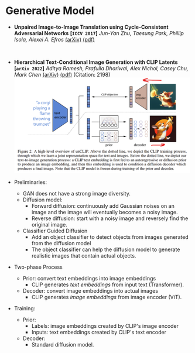 # Generative Model

- **Unpaired Image-to-Image Translation using Cycle-Consistent Adversarial
  Networks**
  **[`ICCV 2017`]** *Jun-Yan Zhu, Taesung Park, Phillip Isola, Alexei A. Efros* [(arXiv)](http://arxiv.org/abs/1703.10593) [(pdf)](./Cycle-GAN.pdf) 

<br />

- **Hierarchical Text-Conditional Image Generation with CLIP Latents**
 **[`arXiv 2022`]** *Aditya Ramesh, Prafulla Dhariwal, Alex Nichol, Casey Chu, Mark Chen* [(arXiv)](http://arxiv.org/abs/2204.06125) [(pdf)](./Dalle2.pdf) (Citation: 2198)
![Dalle2](./../images/Dalle.png)
- Preliminaries:
  - GAN does not have a strong image diversity.
  - Diffusion model:
    - Forward diffusion: continuously add Gaussian noises on an image and the image will eventually becomes a noisy image.
    - Reverse diffusion: start with a noisy image and reversely find the original image.
  - Classifier Guided Diffusion
    - Add an object classifier to detect objects from images generated from the diffusion model
    - The object classifier can help the diffusion model to generate realistic images that contain actual objects.

- Two-phase Process
  - Prior: convert text embeddings into image embeddings
    - CLIP generates *text embeddings* from input text (Transformer).
  - Decoder: convert image embeddings into actual images
    - CLIP generates *image embeddings* from image encoder (ViT).
- Training:
  - Prior: 
    - Labels: image embeddings created by CLIP's image encoder
    - Inputs: text embeddings created by CLIP's text encoder
  - Decoder:
    - Standard diffusion model.
